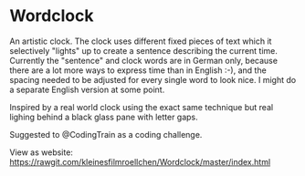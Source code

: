 # Wordclock

An artistic clock. The clock uses different fixed pieces of text which it selectively "lights" up to create a sentence describing the current time.
Currently the "sentence" and clock words are in German only, because there are a lot more ways to express time than in English :-), and the
spacing needed to be adjusted for every single word to look nice. I might do a separate English version at some point.

Inspired by a real world clock using the exact same technique but real lighing behind a black glass pane with letter gaps.

Suggested to @CodingTrain as a coding challenge.

View as website:
https://rawgit.com/kleinesfilmroellchen/Wordclock/master/index.html
